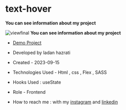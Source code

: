 # text-hover

**You can see information about my project**

![viewfinal](https://github.com/ladan-hazrati-web/text-hover/assets/119695832/f7e14f8e-adde-4409-b707-09fc2d965772)
**You can see information about my project**

- [Demo Project]( https://ladan-hazrati-web.github.io/text-hover/)

- Developed by ladan hazrati

- Created - 2023-09-15

- Technologies Used - Html , css , Flex , SASS

- Hooks Used : useState 

- Role - Frontend

- How to reach me : with my [instagram](https://www.instagram.com/ladan_hazrati_web) and [linkedin](https://www.linkedin.com/in/ladan-hazrati-web)
